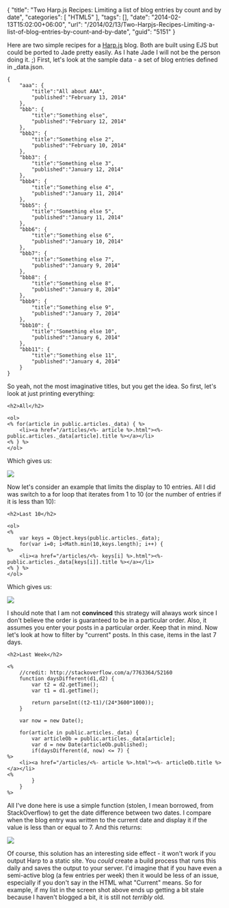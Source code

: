 {
	"title": "Two Harp.js Recipes: Limiting a list of blog entries by count and by date",
	"categories": [
		"HTML5"
	],
	"tags": [],
	"date": "2014-02-13T15:02:00+06:00",
	"url": "/2014/02/13/Two-Harpjs-Recipes-Limiting-a-list-of-blog-entries-by-count-and-by-date",
	"guid": "5151"
}

<p>
Here are two simple recipes for a <a href="http://harpjs.com">Harp.js</a> blog. Both are built using EJS but could be ported to Jade pretty easily. As I hate Jade I will not be the person doing it. ;) First, let's look at the sample data - a set of blog entries defined in _data.json.
</p>
<!--more-->
<p>

<pre><code class="language-javascript">{
	"aaa": {
		"title":"All about AAA",
		"published":"February 13, 2014"
	}, 
	"bbb": {
		"title":"Something else",
		"published":"February 12, 2014"
	},
	"bbb2": {
		"title":"Something else 2",
		"published":"February 10, 2014"
	},
	"bbb3": {
		"title":"Something else 3",
		"published":"January 12, 2014"
	},
	"bbb4": {
		"title":"Something else 4",
		"published":"January 11, 2014"
	},
	"bbb5": {
		"title":"Something else 5",
		"published":"January 11, 2014"
	},
	"bbb6": {
		"title":"Something else 6",
		"published":"January 10, 2014"
	},
	"bbb7": {
		"title":"Something else 7",
		"published":"January 9, 2014"
	},
	"bbb8": {
		"title":"Something else 8",
		"published":"January 8, 2014"
	},
	"bbb9": {
		"title":"Something else 9",
		"published":"January 7, 2014"
	},
	"bbb10": {
		"title":"Something else 10",
		"published":"January 6, 2014"
	},
	"bbb11": {
		"title":"Something else 11",
		"published":"January 4, 2014"
	}
}</code></pre>

<p>
So yeah, not the most imaginative titles, but you get the idea. So first, let's look at just printing everything:
</p>

<pre><code class="language-markup">&lt;h2&gt;All&lt;&#x2F;h2&gt;

&lt;ol&gt;
&lt;% for(article in public.articles._data) { %&gt;
	&lt;li&gt;&lt;a href=&quot;&#x2F;articles&#x2F;&lt;%- article %&gt;.html&quot;&gt;&lt;%- public.articles._data[article].title %&gt;&lt;&#x2F;a&gt;&lt;&#x2F;li&gt;
&lt;% } %&gt;
&lt;&#x2F;ol&gt;
</code></pre>

<p>
Which gives us:
</p>

<p>
<img src="http://www.raymondcamden.com/images/shot16.png" />
</p>

<p>
Now let's consider an example that limits the display to 10 entries. All I did was switch to a for loop that iterates from 1 to 10 (or the number of entries if it is less than 10):
</p>

<pre><code class="language-markup">&lt;h2&gt;Last 10&lt;&#x2F;h2&gt;

&lt;ol&gt;
&lt;% 
	var keys = Object.keys(public.articles._data);
	for(var i=0; i&lt;Math.min(10,keys.length); i++) {
%&gt;
	&lt;li&gt;&lt;a href=&quot;&#x2F;articles&#x2F;&lt;%- keys[i] %&gt;.html&quot;&gt;&lt;%- public.articles._data[keys[i]].title %&gt;&lt;&#x2F;a&gt;&lt;&#x2F;li&gt;
&lt;% } %&gt;
&lt;&#x2F;ol&gt;
</code></pre>

<p>
Which gives us:
</p>

<p>
<img src="http://www.raymondcamden.com/images/shot26.png" />
</p>

<p>
I should note that I am not <strong>convinced</strong> this strategy will always work since I don't believe the order is guaranteed to be in a particular order. Also, it assumes you enter your posts in a particular order. Keep that in mind. Now let's look at how to filter by "current" posts. In this case, items in the last 7 days.
</p>

<pre><code class="language-markup">&lt;h2&gt;Last Week&lt;&#x2F;h2&gt;

&lt;% 
	&#x2F;&#x2F;credit: http:&#x2F;&#x2F;stackoverflow.com&#x2F;a&#x2F;7763364&#x2F;52160
	function daysDifferent(d1,d2) {
		var t2 = d2.getTime();
        var t1 = d1.getTime();

        return parseInt((t2-t1)&#x2F;(24*3600*1000));
	}

	var now = new Date();
							 
	for(article in public.articles._data) {
		var articleOb = public.articles._data[article];
		var d = new Date(articleOb.published);
		if(daysDifferent(d, now) &lt;= 7) {
%&gt;
	&lt;li&gt;&lt;a href=&quot;&#x2F;articles&#x2F;&lt;%- article %&gt;.html&quot;&gt;&lt;%- articleOb.title %&gt;&lt;&#x2F;a&gt;&lt;&#x2F;li&gt;
&lt;% 
		}
	} 
%&gt;
</code></pre>

<p>
All I've done here is use a simple function (stolen, I mean borrowed, from StackOverflow) to get the date difference between two dates. I compare when the blog entry was written to the current date and display it if the value is less than or equal to 7. And this returns:
</p>

<p>
<img src="http://www.raymondcamden.com/images/shot34.png" />
</p>

<p>
Of course, this solution has an interesting side effect - it won't work if you output Harp to a static site. You <i>could</i> create a build process that runs this daily and saves the output to your server. I'd imagine that if you have even a semi-active blog (a few entries per week) then it would be less of an issue, especially if you don't say in the HTML what "Current" means. So for example, if my list in the screen shot above ends up getting a bit stale because I haven't blogged a bit, it is still not <i>terribly</i> old. 
</p>
